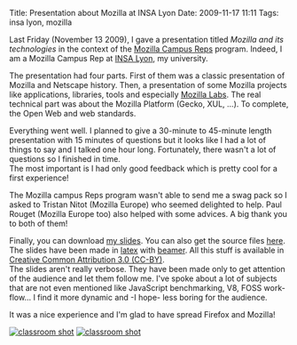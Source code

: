 Title: Presentation about Mozilla at INSA Lyon
Date: 2009-11-17 11:11
Tags: insa lyon, mozilla

Last Friday (November 13 2009), I gave a presentation titled
*Mozilla and its technologies* in the context of the [Mozilla Campus
Reps](http://www.spreadfirefox.com/campusreps) program. Indeed, I am a Mozilla
Campus Rep at [INSA Lyon](http://www.insa-lyon.fr/en), my university.

The presentation had four parts. First of them was a classic presentation of
Mozilla and Netscape history. Then, a presentation of some Mozilla
projects like applications, libraries, tools and especially [Mozilla
Labs](https://mozillalabs.com/). The real technical part was about the Mozilla Platform (Gecko,
XUL, ...). To complete, the Open Web and web standards.

Everything went well. I planned to give a 30-minute to 45-minute length
presentation with 15 minutes of questions but it looks like I had a lot of
things to say and I talked one hour long. Fortunately, there wasn't a
lot of questions so I finished in time.  
The most important is I had only good feedback which is pretty cool for
a first experience!

The Mozilla campus Reps program wasn't able to send me a swag pack so I
asked to Tristan Nitot (Mozilla Europe) who seemed delighted to help.
Paul Rouget (Mozilla Europe too) also helped with some advices. A big
thank you to both of them!

Finally, you can download [my slides](http://dl.oldworld.fr/mozilla-campus-reps/presentation-at-insa-lyon.pdf). You can also get the source
files [here](http://dl.oldworld.fr/mozilla-campus-reps/). The slides have been
made in [latex](http://en.wikipedia.org/wiki/LaTeX) with [beamer](http://en.wikipedia.org/wiki/Beamer_%28LaTeX%29).
All this stuff is available in [Creative Common Attribution 3.0
(CC-BY)](http://creativecommons.org/licenses/by/3.0/).  
The slides aren't really verbose. They have been made only to get
attention of the audience and let them follow me. I've spoke about a lot
of subjects that are not even mentioned like JavaScript benchmarking,
V8, FOSS work-flow... I find it more dynamic and -I hope- less boring
for the audience.

It was a nice experience and I'm glad to have spread Firefox and Mozilla!

[![classroom shot](http://farm3.static.flickr.com/2561/4110277649_01b3573f80.jpg "")](http://www.flickr.com/photos/98076244@N00/4110277649/)
[![classroom shot](http://farm3.static.flickr.com/2513/4110277663_94442d6358.jpg "")](http://www.flickr.com/photos/98076244@N00/4110277663/)
